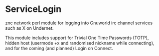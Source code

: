 # ServiceLogin
znc network perl module for logging into Gnuworld irc channel services such as X on Undernet.

This module includes support for Trivial One Time Passwords (TOTP), hidden host (usermode +x and randomised nickname while connecting), and for the coming (and planned) Login on Connect.
